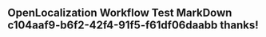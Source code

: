 <properties
ms.topic="hero-topic"
ms.test1="hero-topic"
ms.test2="test"/>


## OpenLocalization Workflow Test MarkDown c104aaf9-b6f2-42f4-91f5-f61df06daabb thanks!



<!--HONumber=Aug16_HO4-->


